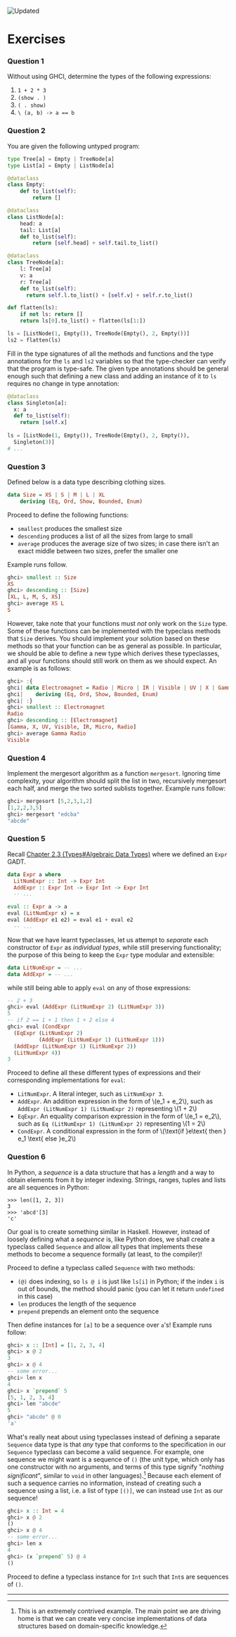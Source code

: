 ![Updated][update-shield]
# Exercises

### Question 1
Without using GHCI, determine the types of the following expressions:
1.  `1 + 2 * 3`
2.  `(show . )`
3.  `( . show)`
4.  `\ (a, b) -> a == b`

### Question 2
You are given the following untyped
program:

``` python
type Tree[a] = Empty | TreeNode[a]
type List[a] = Empty | ListNode[a]

@dataclass
class Empty:
    def to_list(self):
        return []

@dataclass
class ListNode[a]:
    head: a
    tail: List[a]
    def to_list(self):
        return [self.head] + self.tail.to_list()

@dataclass
class TreeNode[a]:
    l: Tree[a]
    v: a
    r: Tree[a]
    def to_list(self):
      return self.l.to_list() + [self.v] + self.r.to_list()

def flatten(ls):
    if not ls: return []
    return ls[0].to_list() + flatten(ls[1:])

ls = [ListNode(1, Empty()), TreeNode(Empty(), 2, Empty())]
ls2 = flatten(ls)
```

Fill in the type signatures of all the methods and functions and the
type annotations for the `ls` and `ls2` variables so
that the type-checker can verify that the program is type-safe. The
given type annotations should be general enough such that defining a new
class and adding an instance of it to `ls` requires no change
in type annotation:

``` python
@dataclass
class Singleton[a]:
  x: a
  def to_list(self):
    return [self.x]
    
ls = [ListNode(1, Empty()), TreeNode(Empty(), 2, Empty()),
  Singleton(3)]
# ...
```

### Question 3
Defined below is a data type describing clothing sizes.
```haskell
data Size = XS | S | M | L | XL
    deriving (Eq, Ord, Show, Bounded, Enum)
```
Proceed to define the following functions:
- `smallest` produces the smallest size
- `descending` produces a list of all the sizes from large to small
- `average` produces the average size of two sizes; in case there isn't an exact middle between two sizes, prefer the smaller one

Example runs follow.
```haskell
ghci> smallest :: Size
XS
ghci> descending :: [Size]
[XL, L, M, S, XS]
ghci> average XS L
S
```
However, take note that your functions must _not_ only work on the `Size` type. Some of these functions can be implemented with the typeclass methods that `Size` derives. You should implement your solution based on these methods so that your function can be as general as possible. In particular, we should be able to define a new type which derives these typeclasses, and all your functions should still work on them as we should expect. An example is as follows:
```haskell
ghci> :{
ghci| data Electromagnet = Radio | Micro | IR | Visible | UV | X | Gamma
ghci|    deriving (Eq, Ord, Show, Bounded, Enum)
ghci| :}
ghci> smallest :: Electromagnet
Radio
ghci> descending :: [Electromagnet]
[Gamma, X, UV, Visible, IR, Micro, Radio]
ghci> average Gamma Radio
Visible
```

### Question 4
Implement the mergesort algorithm
as a function `mergesort`. Ignoring time complexity, your
algorithm should split the list in two, recursively mergesort each half,
and merge the two sorted sublists together. Example runs follow:

``` haskell
ghci> mergesort [5,2,3,1,2]
[1,2,2,3,5]
ghci> mergesort "edcba"
"abcde"
```

### Question 5

Recall [Chapter 2.3 (Types#Algebraic Data Types)](../../types/sections/algebraic_data_types.md) where we defined an `Expr` GADT.

``` haskell
data Expr a where
  LitNumExpr :: Int -> Expr Int
  AddExpr :: Expr Int -> Expr Int -> Expr Int
  -- ...

eval :: Expr a -> a
eval (LitNumExpr x) = x
eval (AddExpr e1 e2) = eval e1 + eval e2
  -- ... 
```

Now that we have learnt typeclasses, let us attempt to *separate* each
constructor of `Expr` as *individual types*, while still
preserving functionality; the purpose of this being to keep the
`Expr` type modular and extensible:

``` haskell
data LitNumExpr = -- ...
data AddExpr = -- ...
```
while still being able to apply `eval` on any of those
expressions:

``` haskell
-- 2 + 3
ghci> eval (AddExpr (LitNumExpr 2) (LitNumExpr 3))
5
-- if 2 == 1 + 1 then 1 + 2 else 4
ghci> eval (CondExpr 
  (EqExpr (LitNumExpr 2) 
          (AddExpr (LitNumExpr 1) (LitNumExpr 1))) 
  (AddExpr (LitNumExpr 1) (LitNumExpr 2))
  (LitNumExpr 4))
3
```

Proceed to define all these different types of expressions and their
corresponding implementations for `eval`:
-   `LitNumExpr`. A literal integer, such as
    `LitNumExpr 3`.
-   `AddExpr`. An addition expression in the form of
    \\(e_1 + e_2\\), such as
    `AddExpr (LitNumExpr 1) (LitNumExpr 2)` representing
    \\(1 + 2\\)
-   `EqExpr`. An equality comparison expression in the form of
    \\(e_1 = e_2\\), such as `Eq (LitNumExpr 1) (LitNumExpr 2)`
    representing \\(1 = 2\\)
-   `CondExpr`. A conditional expression in the form of
    \\(\text{if }e\text{ then } e_1 \text{ else }e_2\\)

### Question 6
In Python, a _sequence_ is a data structure that has a _length_ and a way to obtain elements from it by integer indexing. Strings, ranges, tuples and lists are all sequences in Python:
```python-repl
>>> len([1, 2, 3])
3
>>> 'abcd'[3]
'c'
```

Our goal is to create something similar in Haskell. However, instead of loosely defining what a _sequence_ is, like Python does, we shall create a typeclass called `Sequence` and allow all types that implements these methods to become a sequence formally (at least, to the compiler)!

Proceed to define a typeclass called `Sequence` with two methods:
- `(@)` does indexing, so `ls @ i` is just like `ls[i]` in Python; if the index `i` is out of bounds, the method should panic (you can let it return `undefined` in this case)
- `len` produces the length of the sequence
- `prepend` prepends an element onto the sequence

Then define instances for `[a]` to be a sequence over `a`'s! Example runs follow:
```haskell
ghci> x :: [Int] = [1, 2, 3, 4]
ghci> x @ 2
3
ghci> x @ 4
-- some error...
ghci> len x
4
ghci> x `prepend` 5
[5, 1, 2, 3, 4]
ghci> len "abcde"
5
ghci> "abcde" @ 0
'a'
```
What's really neat about using typeclasses instead of defining a separate `Sequence` data type is that _any_ type that conforms to the specification in our `Sequence` typeclass can become a valid sequence. For example, one sequence we might want is a sequence of `()` (the unit type, which only has one constructor with no arguments, and terms of this type signify "_nothing significant_", similar to `void` in other languages).[^1] Because each element of such a sequence carries no information, instead of creating such a sequence using a list, i.e. a list of type `[()]`, we can instead use `Int` as our sequence!

```haskell
ghci> x :: Int = 4
ghci> x @ 2
()
ghci> x @ 4
-- some error...
ghci> len x
4
ghci> (x `prepend` 5) @ 4
()
```
Proceed to define a typeclass instance for `Int` such that `Int`s are sequences of `()`.

---
[^1]: This is an extremely contrived example. The main point we are driving home is that we can create very concise implementations of data structures based on domain-specific knowledge.


[update-shield]: https://img.shields.io/badge/LAST%20UPDATED-10%20OCT%202024-57ffd8?style=for-the-badge
